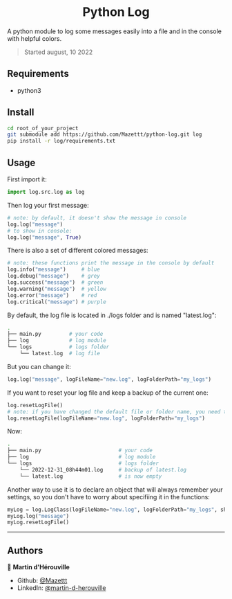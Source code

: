 <h1 align="center">Python Log</h1>

A python module to log some messages easily into a file and in the console with helpful colors.

> Started august, 10 2022

## Requirements

- python3

## Install

```sh
cd root_of_your_project
git submodule add https://github.com/Mazettt/python-log.git log
pip install -r log/requirements.txt
```

## Usage

First import it:
```py
import log.src.log as log
```

Then log your first message:
```py
# note: by default, it doesn't show the message in console
log.log("message")
# to show in console:
log.log("message", True)
```

There is also a set of different colored messages:
```py
# note: these functions print the message in the console by default
log.info("message")     # blue
log.debug("message")    # grey
log.success("message")  # green
log.warning("message")  # yellow
log.error("message")    # red
log.critical("message") # purple
```

By default, the log file is located in ./logs folder and is named "latest.log":
```sh
.
├── main.py         # your code
├── log             # log module
└── logs            # logs folder
    └── latest.log  # log file
```

But you can change it:
```py
log.log("message", logFileName="new.log", logFolderPath="my_logs")
```

If you want to reset your log file and keep a backup of the current one:
```py
log.resetLogFile()
# note: if you have changed the default file or folder name, you need to specify it:
log.resetLogFile(logFileName="new.log", logFolderPath="my_logs")
```
Now:
```sh
.
├── main.py                         # your code
├── log                             # log module
└── logs                            # logs folder
    └── 2022-12-31_08h44m01.log     # backup of latest.log
    └── latest.log                  # is now empty
```

Another way to use it is to declare an object that will always remember your settings, so you don't have to worry about specifiing it in the functions:
```py
myLog = log.LogClass(logFileName="new.log", logFolderPath="my_logs", showInConsole=True)
myLog.log("message")
myLog.resetLogFile()
```

***

## Authors

👤 **Martin d'Hérouville**

* Github: [@Mazettt](https://github.com/Mazettt)
* LinkedIn: [@martin-d-herouville](https://linkedin.com/in/martin-d-herouville)
